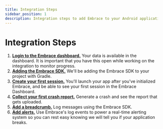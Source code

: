 ```yaml
---
title: Integration Steps
sidebar_position: 1
description: Integration steps to add Embrace to your Android application
---
```


# Integration Steps

1. [**Login to the Embrace dashboard.**](/android/integration/login-embrace-dashboard) Your data is available in the dashboard. It is important that you have this open while working on the integration to monitor progress.
1. [**Adding the Embrace SDK.**](/android/integration/add-embrace-sdk) We'll be adding the Embrace SDK to your project
   with Gradle.
1. [**Create your first session.**](/android/integration/session-reporting) You'll launch your app after you've
   initialized Embrace, and be able to see your first session in the Embrace
   Dashboard.
1. [**Collect your first crash report.**](/android/integration/crash-reporting) Generate a crash and see the report that
   gets uploaded.
1. [**Add a breadcrumb.**](/android/integration/breadcrumbs) Log messages using the Embrace SDK.
1. [**Add alerts.**](/android/integration/log-message-api) Use Embrace's log events to power a real-time alerting system so you can rest easy knowing we will tell you if your application breaks.
